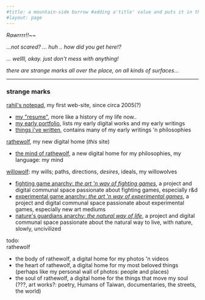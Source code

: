```yaml
---
#title: a mountain-side burrow #adding a'title' value and puts it in the h1, nav bar, and seo
#layout: page
---
```


*Rawrrrr!!*~~  

*...not scared? ... huh .. how did you get here!?*  
  
*... wellll, okay. just don't mess with anything!*  

*there are strange marks all over the place, on all kinds of surfaces...*

---

### strange marks 
[rahil's notepad](https://rahilpatel.com), my first web-site, since circa 2005(?)  
  - [my "resume"](https://rahilpatel.com/resume), more like a history of my life now..
  - [my early portfolio](https://rahilpatel.com/portfolio), lists my early digital works and my early writings
  - [things i've written](https://rahilpatel.com/blog/things-ive-written), contains many of my early writings 'n philosophies
  
  
[rathewolf](https://rathewolf.com), my new digital home (*this* site)
  - [the mind of rathewolf](https://mind.rathewolf.com), a new digital home for my philosophies, my language: my mind  
  
  
[willowolf](https://willowolf.com): my wills; paths, directions, *desires*, ideals, my willowolves
  - [fighting game anarchy: *the art 'n way of fighting games*](https://fighting.willowolf.com), a project and digital communal space passionate about fighting games, especially r&d
  - [experimental game anarchy: *the art 'n way of experimental games*](https://experimental.willowolf.com), a project and digital communal space passionate about experimental games, especially new art mediums  
  - [nature's guardians anarchy: *the natural way of life*](https://natural.willowolf.com/), a project and digital communal space passionate about the natural way to live, with nature, slowly, uncivilized  
  
  
todo:  
rathewolf
  - the body of rathewolf, a digital home for my photos 'n videos
  - the heart of rathewolf, a digital home for my most beloved things (perhaps like my personal wall of photos: people and places)
  - the soul of rathewolf, a digital home for the things that move my soul (???, art works?: poetry, Humans of Taiwan, documentaries, the streets, the world)
